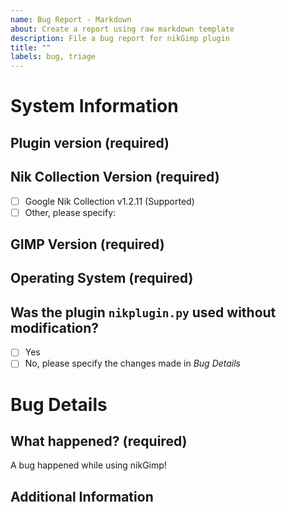 ```yaml
---
name: Bug Report - Markdown
about: Create a report using raw markdown template
description: File a bug report for nikGimp plugin
title: ""
labels: bug, triage
---
```



# System Information

## Plugin version (required)
<!-- E.g. 3.1.0, could be found under the line "VERION = x.y.z" in the script. -->

## Nik Collection Version (required)
<!-- Which version of Nik Collection are you using? -->
- [ ] Google Nik Collection v1.2.11 (Supported)
- [ ] Other, please specify:

## GIMP Version (required)
<!-- Which version of GIMP are you using? E.g., GIMP 3.0.4 -->

## Operating System (required)
<!-- Please specify your operating system -->
<!-- E.g., Windows 11, macOS Ventura, Ubuntu 24.04 LTS -->

## Was the plugin `nikplugin.py` used without modification?
<!-- Please confirm if you used the original script without any changes -->
- [ ] Yes
- [ ] No, please specify the changes made in *Bug Details*

# Bug Details

## What happened? (required)
<!-- Provide steps to reproduce the issue, describe the bug and what's expected to happen. -->

A bug happened while using nikGimp!

## Additional Information
<!-- Include any screenshots, error messages, or other helpful information -->
